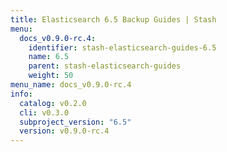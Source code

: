 ```yaml
---
title: Elasticsearch 6.5 Backup Guides | Stash
menu:
  docs_v0.9.0-rc.4:
    identifier: stash-elasticsearch-guides-6.5
    name: 6.5
    parent: stash-elasticsearch-guides
    weight: 50
menu_name: docs_v0.9.0-rc.4
info:
  catalog: v0.2.0
  cli: v0.3.0
  subproject_version: "6.5"
  version: v0.9.0-rc.4
---
```


